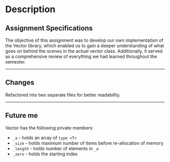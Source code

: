 # Description
## Assignment Specifications
The objective of this assignment was to develop our own implementation of the Vector library, which enabled us to gain a deeper understanding of what goes on behind the scenes in the actual vector class. Additionally, it served as a comprehensive review of everything we had learned throughout the semester.
___
## Changes
Refactored into two separate files for better readability.
___
## Future me
Vector has the following private members:
- `_a` - holds an array of `type <T>`
- `_size` - holds maximum number of items before re-allocation of memory
- `_length` - holds number of elements in `_a`
- `_zero` - holds the starting index
